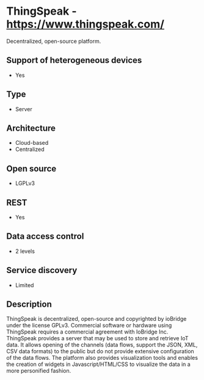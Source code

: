 # ThingSpeak - https://www.thingspeak.com/
Decentralized, open-source platform.

## Support of heterogeneous devices
- Yes

## Type
- Server

## Architecture
- Cloud-based
- Centralized

## Open source
- LGPLv3

## REST
- Yes

## Data access control
- 2 levels

## Service discovery
- Limited

## Description
ThingSpeak is decentralized, open-source and copyrighted by ioBridge under the license GPLv3. Commercial software or hardware using ThingSpeak requires a commercial agreement with IoBridge Inc. ThingSpeak provides a server that may be used to store and retrieve IoT data. It allows opening of the channels (data flows, support the JSON, XML, CSV data formats) to the public but do not provide extensive configuration of the data flows. The platform also provides visualization tools and enables the creation of widgets in Javascript/HTML/CSS to visualize the data in a more personified fashion.